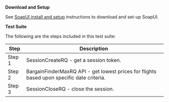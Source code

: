 **Download and Setup**

See [SoapUI install and setup](/SabreAPIsTestSuites/README.md) instructions to download and
set-up SoapUI.

**Test Suite**

The following are the steps included in this test suite:

| **Step** | **Description**                                                                                      |
|----------|------------------------------------------------------------------------------------------------------|
| Step 1   | SessionCreateRQ - get a session token.                                                    |
| Step 2   | BargainFinderMaxRQ API - get lowest prices for flights based upon specific date criteria. |
| Step 3   | SessionCloseRQ - close the session.                                                    |



